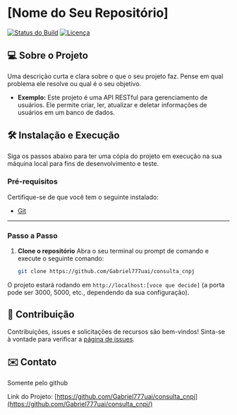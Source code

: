 # [Nome do Seu Repositório]

[![Status do Build](https://img.shields.io/badge/Status-Em%20Desenvolvimento-yellow.svg)](https://github.com/[seu_usuario]/[seu_repositorio])
[![Licença](https://img.shields.io/badge/Licen%C3%A7a-MIT-blue.svg)](LICENSE)

## 💻 Sobre o Projeto

Uma descrição curta e clara sobre o que o seu projeto faz. Pense em qual problema ele resolve ou qual é o seu objetivo.

* **Exemplo:** Este projeto é uma API RESTful para gerenciamento de usuários. Ele permite criar, ler, atualizar e deletar informações de usuários em um banco de dados.


## 🛠️ Instalação e Execução

Siga os passos abaixo para ter uma cópia do projeto em execução na sua máquina local para fins de desenvolvimento e teste.

### Pré-requisitos

Certifique-se de que você tem o seguinte instalado:

* [Git](https://git-scm.com/)

---

### Passo a Passo

1.  **Clone o repositório**
    Abra o seu terminal ou prompt de comando e execute o seguinte comando:

    ```bash
    git clone https://github.com/Gabriel777uai/consulta_cnpj
    ```

O projeto estará rodando em `http://localhost:[voce que decide]` (a porta pode ser 3000, 5000, etc., dependendo da sua configuração).

## 🤝 Contribuição

Contribuições, issues e solicitações de recursos são bem-vindos! Sinta-se à vontade para verificar a [página de issues](https://github.com/Gabriel777uai/consulta_cnpj/issues).


## ✉️ Contato
Somente pelo github

Link do Projeto: [https://github.com/Gabriel777uai/consulta_cnpj](https://github.com/Gabriel777uai/consulta_cnpj/)